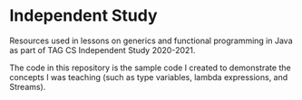 # Independent Study
Resources used in lessons on generics and functional programming in Java as part of TAG CS Independent Study 2020-2021.

The code in this repository is the sample code I created to demonstrate the concepts I was teaching (such as type variables, lambda expressions, and Streams).
